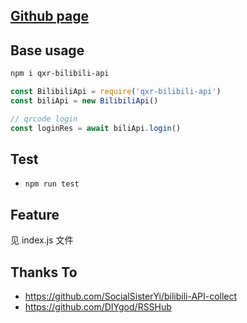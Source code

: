 ## [Github page](https://github.com/Bilibili-Reverse-Labs/bilibili-api)

## Base usage

```sh
npm i qxr-bilibili-api
```

```js
const BilibiliApi = require('qxr-bilibili-api')
const biliApi = new BilibiliApi()

// qrcode login
const loginRes = await biliApi.login()
```

## Test

- `npm run test`

## Feature

见 index.js 文件

## Thanks To

- https://github.com/SocialSisterYi/bilibili-API-collect
- https://github.com/DIYgod/RSSHub